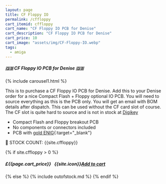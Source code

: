 ```yaml
---
layout: page
title: CF Floppy IO
permalink: /cffloppy
cart_itemid: cffloppy
cart_name: "CF Floppy IO PCB for Denise"
cart_description: "CF Floppy IO PCB for Denise"
cart_price: 10
cart_image: "assets/img/CF-Floppy-IO.webp"
tags: 
  - amiga
---
```


##### 🇬🇧 CF Floppy IO PCB for Denise 🇬🇧

{% include carousel1.html %}

This is to purchase a CF Floppy IO PCB for Denise. Add this to your Denise order for a nice Compact Flash + Floppy optional IO PCB. You will need to source everything as this is the PCB only. You will get an email with BOM details after dispatch. This can be used without the CF card slot of course. The CF slot is quite hard to source and is not in stock at [Digikey](https://www.digikey.co.uk/en/products/detail/amphenol-cs-fci/62453-022LF/2665573)

* Compact Flash and Floppy breakout PCB
* No components or connectors included
* PCB with [gold ENIG](https://en.wikipedia.org/wiki/Electroless_nickel_immersion_gold){:target="_blank"}

&#128221; STOCK COUNT: {{site.cffloppy}}

{% if site.cffloppy > 0 %}
##### £{{page.cart_price}} &nbsp; {{site.icon}}[Add to cart](/cart#{{page.cart_itemid}})
{% else %}
{% include outofstock.md %}
{% endif %}